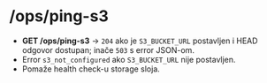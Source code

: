 # /ops/ping-s3
- **GET /ops/ping-s3** → `204` ako je `S3_BUCKET_URL` postavljen i HEAD odgovor dostupan; inače `503` s error JSON-om.
- Error `s3_not_configured` ako `S3_BUCKET_URL` nije postavljen.
- Pomaže health check-u storage sloja.
